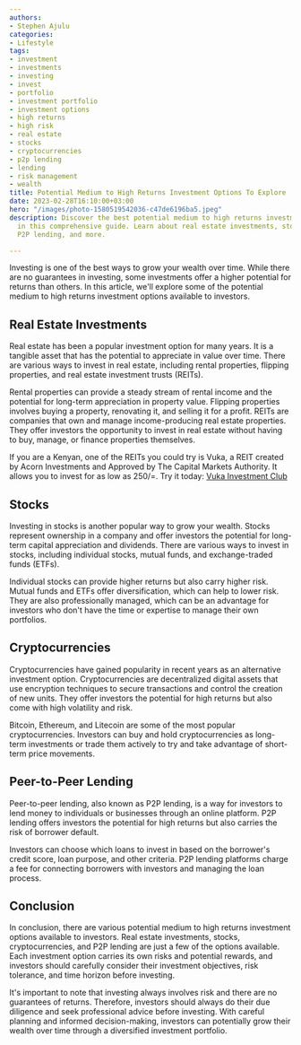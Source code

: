```yaml
---
authors:
- Stephen Ajulu
categories:
- Lifestyle
tags:
- investment
- investments
- investing
- invest
- portfolio
- investment portfolio
- investment options
- high returns
- high risk
- real estate
- stocks
- cryptocurrencies
- p2p lending
- lending
- risk management
- wealth
title: Potential Medium to High Returns Investment Options To Explore
date: 2023-02-28T16:10:00+03:00
hero: "/images/photo-1580519542036-c47de6196ba5.jpeg"
description: Discover the best potential medium to high returns investment options
  in this comprehensive guide. Learn about real estate investments, stocks, cryptocurrencies,
  P2P lending, and more.

---
```

Investing is one of the best ways to grow your wealth over time. While there are no guarantees in investing, some investments offer a higher potential for returns than others. In this article, we'll explore some of the potential medium to high returns investment options available to investors.

## Real Estate Investments

Real estate has been a popular investment option for many years. It is a tangible asset that has the potential to appreciate in value over time. There are various ways to invest in real estate, including rental properties, flipping properties, and real estate investment trusts (REITs).

Rental properties can provide a steady stream of rental income and the potential for long-term appreciation in property value. Flipping properties involves buying a property, renovating it, and selling it for a profit. REITs are companies that own and manage income-producing real estate properties. They offer investors the opportunity to invest in real estate without having to buy, manage, or finance properties themselves.

If you are a Kenyan, one of the REITs you could try is Vuka, a REIT created by Acorn Investments and Approved by The Capital Markets Authority. It allows you to invest for as low as 250/=. Try it today: [Vuka Investment Club](https://portal.vuka.co.ke/create-account?&invite_code=MS-100228-Dfi)

## Stocks

Investing in stocks is another popular way to grow your wealth. Stocks represent ownership in a company and offer investors the potential for long-term capital appreciation and dividends. There are various ways to invest in stocks, including individual stocks, mutual funds, and exchange-traded funds (ETFs).

Individual stocks can provide higher returns but also carry higher risk. Mutual funds and ETFs offer diversification, which can help to lower risk. They are also professionally managed, which can be an advantage for investors who don't have the time or expertise to manage their own portfolios.

## Cryptocurrencies

Cryptocurrencies have gained popularity in recent years as an alternative investment option. Cryptocurrencies are decentralized digital assets that use encryption techniques to secure transactions and control the creation of new units. They offer investors the potential for high returns but also come with high volatility and risk.

Bitcoin, Ethereum, and Litecoin are some of the most popular cryptocurrencies. Investors can buy and hold cryptocurrencies as long-term investments or trade them actively to try and take advantage of short-term price movements.

## Peer-to-Peer Lending

Peer-to-peer lending, also known as P2P lending, is a way for investors to lend money to individuals or businesses through an online platform. P2P lending offers investors the potential for high returns but also carries the risk of borrower default.

Investors can choose which loans to invest in based on the borrower's credit score, loan purpose, and other criteria. P2P lending platforms charge a fee for connecting borrowers with investors and managing the loan process.

## Conclusion

In conclusion, there are various potential medium to high returns investment options available to investors. Real estate investments, stocks, cryptocurrencies, and P2P lending are just a few of the options available. Each investment option carries its own risks and potential rewards, and investors should carefully consider their investment objectives, risk tolerance, and time horizon before investing.

It's important to note that investing always involves risk and there are no guarantees of returns. Therefore, investors should always do their due diligence and seek professional advice before investing. With careful planning and informed decision-making, investors can potentially grow their wealth over time through a diversified investment portfolio.